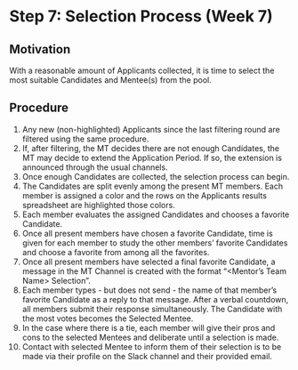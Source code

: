 # Step 7: Selection Process (Week 7)

## Motivation
With a reasonable amount of Applicants collected, it is time to select the most suitable Candidates and Mentee(s) from the pool.

## Procedure
1. Any new (non-highlighted) Applicants since the last filtering round are filtered using the same procedure.
2. If, after filtering, the MT decides there are not enough Candidates, the MT may decide to extend the Application Period. If so, the extension is announced through the usual channels.
3. Once enough Candidates are collected, the selection process can begin.
4. The Candidates are split evenly among the present MT members. Each member is assigned a color and the rows on the Applicants results spreadsheet are highlighted those colors.
5. Each member evaluates the assigned Candidates and chooses a favorite Candidate.
6. Once all present members have chosen a favorite Candidate, time is given for each member to study the other members’ favorite Candidates and choose a favorite from among all the favorites.
7. Once all present members have selected a final favorite Candidate, a message in the MT Channel is created with the format “<Mentor’s Team Name> Selection”.
8. Each member types - but does not send - the name of that member’s favorite Candidate as a reply to that message. After a verbal countdown, all members submit their response simultaneously. The Candidate with the most votes becomes the Selected Mentee.
9. In the case where there is a tie, each member will give their pros and cons to the selected Mentees and deliberate until a selection is made.
10. Contact with selected Mentee to inform them of their selection is to be made via their profile on the Slack channel and their provided email.
